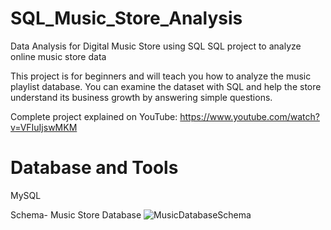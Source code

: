 # SQL_Music_Store_Analysis
Data Analysis for Digital Music Store using SQL
SQL project to analyze online music store data

This project is for beginners and will teach you how to analyze the music playlist database. You can examine the dataset with SQL and help the store understand its business growth by answering simple questions.

Complete project explained on YouTube: https://www.youtube.com/watch?v=VFIuIjswMKM

# Database and Tools
MySQL

Schema- Music Store Database
![MusicDatabaseSchema](https://github.com/neha965/SQL_Music_Store_Analysis/assets/66843659/7a3a9498-5318-4b18-817a-8a3f346814eb)
